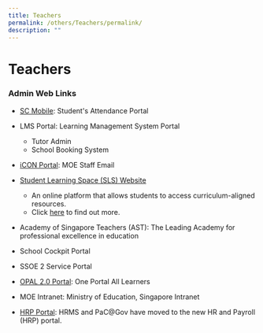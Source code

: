```yaml
---
title: Teachers
permalink: /others/Teachers/permalink/
description: ""
---
```

Teachers
========

### **Admin Web Links**

* [SC Mobile](https://scmobile.moe.edu.sg/login): Student's Attendance Portal

* LMS Portal: Learning Management System Portal 
   - Tutor Admin
   - School Booking System
* [iCON Portal](https://workspace.google.com/dashboard): MOE Staff Email
* [Student Learning Space (SLS) Website](https://vle.learning.moe.edu.sg/login)
  
	- An online platform that allows students to access curriculum-aligned resources.
	- Click [here](/people/Students/Students-Learning-Space/permalink/) to find out more.

* Academy of Singapore Teachers (AST): The Leading Academy for professional excellence in education
* School Cockpit Portal 
* SSOE 2 Service Portal 
* [OPAL 2.0 Portal](https://idm.opal2.moe.edu.sg/account/login?returnUrl=%2Fconnect%2Fauthorize%2Fcallback%3Fresponse_type%3Dcode%26client_id%3DOpal2WebApp%26state%3D4aAvOJP8ixTzecbIIJtrp6tqpDN0Ol5RGfuumvH1hafks%26redirect_uri%3Dhttps%253A%252F%252Fwww.opal2.moe.edu.sg%252Fapp%252Findex.html%26scope%3Droles%2520profile%2520cxprofile%2520openid%2520cxDomainInternalApi%26code_challenge%3Dfb_urjSw49dJ80gRg_Zz4_1oriFa51WlXf0FNHRRYWU%26code_challenge_method%3DS256%26nonce%3D4aAvOJP8ixTzecbIIJtrp6tqpDN0Ol5RGfuumvH1hafks): One Portal All Learners
* MOE Intranet: Ministry of Education, Singapore Intranet
* [HRP Portal](https://www.hrp.gov.sg/hrp/#/): HRMS and PaC@Gov have moved to the new HR and Payroll (HRP) portal.